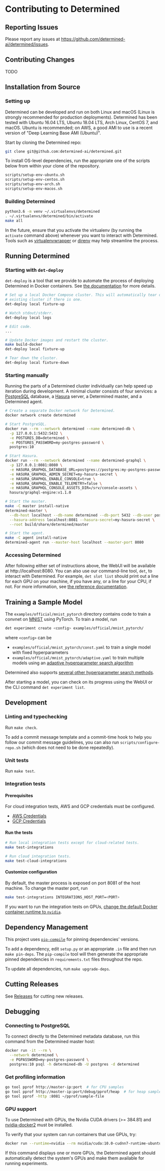 # Contributing to Determined

## Reporting Issues

Please report any issues at https://github.com/determined-ai/determined/issues.

## Contributing Changes

TODO

## Installation from Source

### Setting up

Determined can be developed and run on both Linux and macOS (Linux is strongly
recommended for production deployments). Determined has been tested with Ubuntu
16.04 LTS, Ubuntu 18.04 LTS, Arch Linux, CentOS 7, and macOS. Ubuntu is
recommended; on AWS, a good AMI to use is a recent version of "Deep Learning
Base AMI (Ubuntu)".

Start by cloning the Determined repo:

```sh
git clone git@github.com:determined-ai/determined.git
```

To install OS-level dependencies, run the appropriate one of the scripts below
from within your clone of the repository.

```sh
scripts/setup-env-ubuntu.sh
scripts/setup-env-centos.sh
scripts/setup-env-arch.sh
scripts/setup-env-macos.sh
```

### Building Determined

```sh
python3.6 -m venv ~/.virtualenvs/determined
. ~/.virtualenvs/determined/bin/activate
make all
```

In the future, ensure that you activate the virtualenv (by running the
`activate` command above) whenever you want to interact with Determined. Tools
such as [virtualenvwrapper](https://virtualenvwrapper.readthedocs.io/en/latest/)
or [direnv](https://direnv.net/) may help streamline the process.

## Running Determined

### Starting with `det-deploy`

`det-deploy` is a tool that we provide to automate the process of deploying
Determined in Docker containers. See [the
documentation](https://docs.determined.ai/latest/how-to/installation/deploy.html)
for more details.

```sh
# Set up a local Docker Compose cluster. This will automatically tear down an
# existing cluster if there is one.
det-deploy local fixture-up

# Watch stdout/stderr.
det-deploy local logs

# Edit code.
...

# Update Docker images and restart the cluster.
make build-docker
det-deploy local fixture-up

# Tear down the cluster.
det-deploy local fixture-down
```

### Starting manually

Running the parts of a Determined cluster individually can help speed up
iteration during development. A minimal cluster consists of four services: a
[PostgreSQL](https://www.postgresql.org/) database, a
[Hasura](https://hasura.io) server, a Determined master, and a Determined agent.

```sh
# Create a separate Docker network for Determined.
docker network create determined

# Start PostgreSQL.
docker run --rm --network determined --name determined-db \
  -p 127.0.0.1:5432:5432 \
  -e POSTGRES_DB=determined \
  -e POSTGRES_PASSWORD=my-postgres-password \
  postgres:10

# Start Hasura.
docker run --rm --network determined --name determined-graphql \
  -p 127.0.0.1:8081:8080 \
  -e HASURA_GRAPHQL_DATABASE_URL=postgres://postgres:my-postgres-password@determined-db:5432/determined \
  -e HASURA_GRAPHQL_ADMIN_SECRET=my-hasura-secret \
  -e HASURA_GRAPHQL_ENABLE_CONSOLE=true \
  -e HASURA_GRAPHQL_ENABLE_TELEMETRY=false \
  -e HASURA_GRAPHQL_CONSOLE_ASSETS_DIR=/srv/console-assets \
  hasura/graphql-engine:v1.1.0

# Start the master.
make -C master install-native
determined-master \
  --db-host localhost --db-name determined --db-port 5432 --db-user postgres --db-password my-postgres-password \
  --hasura-address localhost:8081 --hasura-secret=my-hasura-secret \
  --root build/share/determined/master

# Start the agent.
make -C agent install-native
determined-agent run --master-host localhost --master-port 8080
```

### Accessing Determined

After following either set of instructions above, the WebUI will be available at
http://localhost:8080. You can also use our command-line tool, `det`, to
interact with Determined. For example, `det slot list` should print out a line
for each GPU on your machine, if you have any, or a line for your CPU, if not.
For more information, see [the reference
documentation](https://docs.determined.ai/latest/reference/cli.html).

## Training a Sample Model

The `examples/official/mnist_pytorch` directory contains code to train a convnet
on [MNIST](http://yann.lecun.com/exdb/mnist/) using PyTorch. To train a model,
run

```sh
det experiment create <config> examples/official/mnist_pytorch/
```

where `<config>` can be

- `examples/official/mnist_pytorch/const.yaml` to train a single model with fixed hyperparameters
- `examples/official/mnist_pytorch/adaptive.yaml` to train multiple models using
  an [adaptive hyperparameter search
  algorithm](https://docs.determined.ai/latest/topic-guides/hp-tuning-det/index.html#adaptive-search)

Determined also supports [several other hyperparameter search
methods](https://docs.determined.ai/latest/topic-guides/hp-tuning-det/index.html#other-supported-methods).

After starting a model, you can check on its progress using the WebUI
or the CLI command `det experiment list`.

## Development

### Linting and typechecking

Run `make check`.

To add a commit message template and a commit-time hook to help you follow our
commit message guidelines, you can also run `scripts/configure-repo.sh` (which
does not need to be done repeatedly).

### Unit tests

Run `make test`.

### Integration tests

#### Prerequisites

For cloud integration tests, AWS and GCP credentials must be configured.

- [AWS Credentials](https://boto3.amazonaws.com/v1/documentation/api/latest/guide/configuration.html)
- [GCP Credentials](https://cloud.google.com/docs/authentication/getting-started)

#### Run the tests

```bash
# Run local integration tests except for cloud-related tests.
make test-integrations

# Run cloud integration tests.
make test-cloud-integrations
```

#### Customize configuration

By default, the master process is exposed on port 8081 of the host
machine. To change the master port, run

```sh
make test-integrations INTEGRATIONS_HOST_PORT=<PORT>
```

If you want to run the integration tests on GPUs, [change the default Docker
container runtime to
`nvidia`](https://github.com/NVIDIA/nvidia-docker/wiki/Advanced-topics#default-runtime).

## Dependency Management

This project uses [`pip-compile`](https://github.com/jazzband/pip-tools) for
pinning dependencies' versions.

To add a dependency, edit `setup.py` or an appropriate `.in` file and then run
`make pin-deps`. The `pip-compile` tool will then generate the appropriate
pinned dependencies in `requirements.txt` files throughout the repo.

To update all dependencies, run `make upgrade-deps`.

## Cutting Releases

See [Releases](RELEASE.md) for cutting new releases.

## Debugging

### Connecting to PostgreSQL

To connect directly to the Determined metadata database, run this command from
the Determined master host:

```sh
docker run -it --rm \
  --network determined \
  -e PGPASSWORD=my-postgres-password \
  postgres:10 psql -h determined-db -U postgres -d determined
```

### Get profiling information

```sh
go tool pprof http://master-ip:port  # for CPU samples
go tool pprof http://master-ip:port/debug/pprof/heap  # for heap samples
go tool pprof -http :8081 ~/pprof/sample-file
```

### GPU support

To use Determined with GPUs, the Nvidia CUDA drivers (>= 384.81) and
[nvidia-docker2](https://docs.determined.ai/latest/how-to/installation/background.html#installing-docker)
must be installed.

To verify that your system can run containers that use GPUs, try:

```sh
docker run --runtime=nvidia --rm nvidia/cuda:10.0-cudnn7-runtime-ubuntu16.04 nvidia-smi
```

If this command displays one or more GPUs, the Determined agent should
automatically detect the system's GPUs and make them available for
running experiments.
